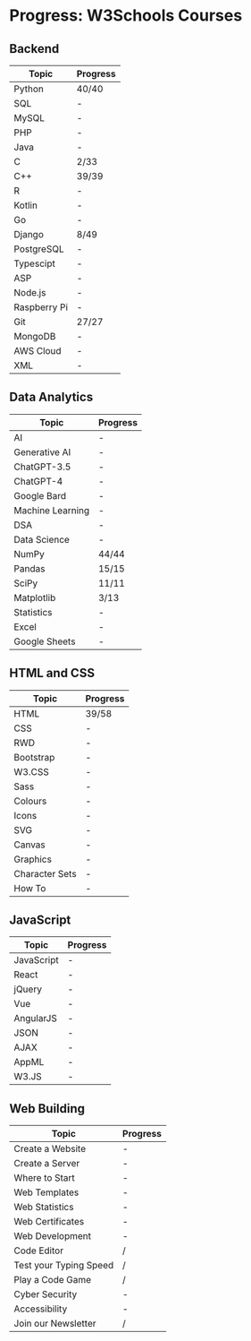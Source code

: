 
# Progress: W3Schools Courses
## Backend
| Topic | Progress |
| -------- | ------- |
| Python | 40/40 |
| SQL | - |
| MySQL | - |
| PHP | - |
| Java | - |
| C | 2/33 |
| C++ | 39/39 |
| R | - |
| Kotlin | - |
| Go | - |
| Django | 8/49 |
| PostgreSQL | - |
| Typescipt | - |
| ASP | - |
| Node.js | - |
| Raspberry Pi | - |
| Git | 27/27 |
| MongoDB | - |
| AWS Cloud | - |
| XML | - |

## Data Analytics
| Topic | Progress |
| -------- | ------- |
| AI | - |
| Generative AI | - |
| ChatGPT-3.5 | - |
| ChatGPT-4 | - |
| Google Bard | - |
| Machine Learning | - |
| DSA | - |
| Data Science | - |
| NumPy | 44/44 |
| Pandas | 15/15 |
| SciPy | 11/11 |
| Matplotlib | 3/13 |
| Statistics | - |
| Excel | - |
| Google Sheets | - |

## HTML and CSS
| Topic | Progress |
| -------- | ------- |
| HTML | 39/58 |
| CSS | - |
| RWD | - |
| Bootstrap | - |
| W3.CSS | - |
| Sass | - |
| Colours | - |
| Icons | - |
| SVG | - |
| Canvas | - |
| Graphics | - |
| Character Sets | - |
| How To | - |


## JavaScript
| Topic | Progress |
| -------- | ------- |
| JavaScript | - |
| React | - |
| jQuery | - |
| Vue | - |
| AngularJS | - |
| JSON | - |
| AJAX | - |
| AppML | - |
| W3.JS | - |

## Web Building
| Topic | Progress |
| -------- | ------- |
| Create a Website | - |
| Create a Server | - |
| Where to Start | - |
| Web Templates | - |
| Web Statistics | - |
| Web Certificates | - |
| Web Development | - |
| Code Editor | / |
| Test your Typing Speed | / |
| Play a Code Game | / |
| Cyber Security | - |
| Accessibility | - |
| Join our Newsletter | / |
